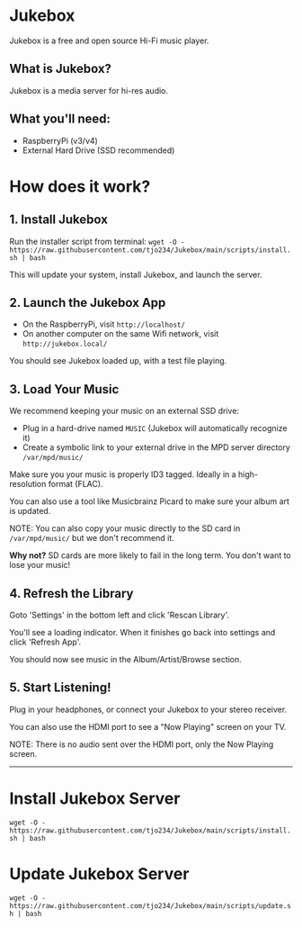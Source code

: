 # Jukebox
Jukebox is a free and open source Hi-Fi music player. 

## What is Jukebox? 
Jukebox is a media server for hi-res audio. 

## What you'll need:
- RaspberryPi (v3/v4)
- External Hard Drive (SSD recommended)

# How does it work?

## 1. Install Jukebox

Run the installer script from terminal:
`wget -O - https://raw.githubusercontent.com/tjo234/Jukebox/main/scripts/install.sh | bash`

This will update your system, install Jukebox, and launch the server.

## 2. Launch the Jukebox App

- On the RaspberryPi, visit `http://localhost/`
- On another computer on the same Wifi network, visit `http://jukebox.local/`

You should see Jukebox loaded up, with a test file playing.

## 3. Load Your Music

We recommend keeping your music on an external SSD drive:

- Plug in a hard-drive named `MUSIC` (Jukebox will automatically recognize it)
- Create a symbolic link to your external drive in the MPD server directory `/var/mpd/music/`

Make sure you your music is properly ID3 tagged. Ideally in a high-resolution format (FLAC). 

You can also use a tool like Musicbrainz Picard to make sure your album art is updated.

NOTE: You can also copy your music directly to the SD card in `/var/mpd/music/` but we don't recommend it.

**Why not?** SD cards are more likely to fail in the long term. You don't want to lose your music!


## 4. Refresh the Library 

Goto 'Settings' in the bottom left and click 'Rescan Library'.

You'll see a loading indicator. When it finishes go back into settings and click 'Refresh App'.

You should now see music in the Album/Artist/Browse section.

## 5. Start Listening!

Plug in your headphones, or connect your Jukebox to your stereo receiver.

You can also use the HDMI port to see a "Now Playing" screen on your TV.

NOTE: There is no audio sent over the HDMI port, only the Now Playing screen. 


-------

# Install Jukebox Server
`wget -O - https://raw.githubusercontent.com/tjo234/Jukebox/main/scripts/install.sh | bash`

# Update Jukebox Server
`wget -O - https://raw.githubusercontent.com/tjo234/Jukebox/main/scripts/update.sh | bash`